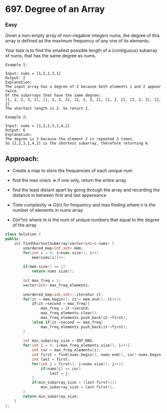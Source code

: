 # 697. Degree of an Array
### Easy

Given a non-empty array of non-negative integers nums, the degree of this array is defined as the maximum frequency of any one of its elements.

Your task is to find the smallest possible length of a (contiguous) subarray of nums, that has the same degree as nums.

 

    Example 1:

    Input: nums = [1,2,2,3,1]
    Output: 2
    Explanation: 
    The input array has a degree of 2 because both elements 1 and 2 appear twice.
    Of the subarrays that have the same degree:
    [1, 2, 2, 3, 1], [1, 2, 2, 3], [2, 2, 3, 1], [1, 2, 2], [2, 2, 3], [2, 2]
    The shortest length is 2. So return 2.

    Example 2:

    Input: nums = [1,2,2,3,1,4,2]
    Output: 6
    Explanation: 
    The degree is 3 because the element 2 is repeated 3 times.
    So [2,2,3,1,4,2] is the shortest subarray, therefore returning 6.

## Approach:
* Create a map to store the frequencies of each unique num
* find the max one/s => if one only, return the entire array
* find the least distant apart by going through the array and recording the distance in between first and last appereance

* Time complexity => O(n) for frequency and max finding where n is the number of elements in nums array
* O(n*m) where m is the num of unique numbers that equal to the degree of the array

```cpp
class Solution {
public:
    int findShortestSubArray(vector<int>& nums) {
        unordered_map<int,int> mem;
        for(int i = 0; i<nums.size(); i++)
            mem[nums[i]]++;
        
        if(mem.size() == 1)
            return nums.size();
        
        int max_freq = 1;
        vector<int> max_freq_elements;
        
        unordered_map<int,int>::iterator it;
        for(it = mem.begin(); it!= mem.end(); it++){
            if(it->second > max_freq){
                max_freq = it->second;
                max_freq_elements.clear();
                max_freq_elements.push_back(it->first);
            }else if(it->second == max_freq)
                max_freq_elements.push_back(it->first);
        }
        
        int min_subarray_size = INT_MAX;
        for(int i = 0; i<max_freq_elements.size(); i++){
            int cur = max_freq_elements[i];
            int first = find(nums.begin(), nums.end(), cur)-nums.begin();
            int last = first;
            for(int j = first+1; j<nums.size(); j++){
                if(nums[j] == cur)
                    last = j;
            }
            if(min_subarray_size > (last-first+1))
                min_subarray_size = last-first+1;
        }
        return min_subarray_size;    
    }
};
```